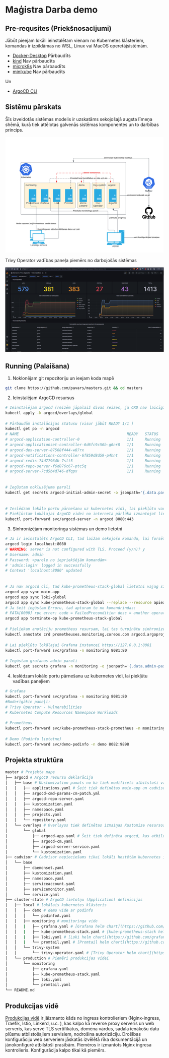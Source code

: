 # Maģistra Darba demo

## Pre-requsites (Priekšnosacījumi)

Jābūt pieejam lokāli ieinstalētam vienam no Kubernetes klāsteriem, komandas ir izpildāmas no WSL, Linux vai MacOS operetājsistēmām.

* [Docker-Desktop](https://docs.docker.com/desktop/kubernetes/) Pārbaudīts
* [kind](https://kind.sigs.k8s.io/docs/user/quick-start/#installation) Nav pārbaudīts
* [microk8s](https://microk8s.io/docs/getting-started) Nav pārbaudīts
* [minikube](https://minikube.sigs.k8s.io/docs/start/) Nav pārbaudīts

Un

* [ArgoCD CLI](https://argo-cd.readthedocs.io/en/stable/getting_started/)

## Sistēmu pārskats

Šīs izveidotās sistēmas modelis ir uzskatāms sekojošajā augsta līmeņa shēmā, kurā tiek attēlotas galvenās sistēmas komponentes un to darbības princips.

![Infrastruktūras pārskats](infra_scheme.png)

Trivy Operator vadības paneļa piemērs no darbojošās sistēmas

![Trivy Operator Dashboard](trivy-operator.png)

## Running (Palaišana)

1. Noklonējam git repozitoriju un ieejam koda mapē
```bash
git clone https://github.com/pavars/masters.git && cd masters
```

2. Ieinstalējam ArgoCD resursus
```bash
# Ieinstalējam argocd (reizēm jāpalaiž divas reizes, ja CRD nav laicīgi izveidojušies)
kubectl apply -k argocd/overlays/global

# Pārbaudām instalācijas statusu (visur jābūt READY 1/1 )
kubectl get po -n argocd
# NAME                                                READY   STATUS    RESTARTS   AGE
# argocd-application-controller-0                     1/1     Running   0          103s
# argocd-applicationset-controller-6d6fc9c56b-g6nr8   1/1     Running   0          103s
# argocd-dex-server-87568f444-w87rx                   1/1     Running   0          103s
# argocd-notifications-controller-6f859d8d59-p4hnt    1/1     Running   0          103s
# argocd-redis-74d77964b-7slt5                        1/1     Running   0          103s
# argocd-repo-server-f6d876c67-ptc5q                  1/1     Running   0          103s
# argocd-server-7cd5b4d746-dfqpx                      1/1     Running   0          103s


# Iegūstam noklusējuma paroli
kubectl get secrets argocd-initial-admin-secret -o jsonpath='{.data.password}' -n argocd | base64 -d


# Ieslēdzam lokālo portu pārnešanu uz kubernetes vidi, lai piekļūtu vadības paneļiem un monitorētu statusu
# Piekļūstam lokālajai ArgoCD videi no interneta pārlūka izmantojot lietotāju admin https://127.0.0.1:8080
kubectl port-forward svc/argocd-server -n argocd 8080:443
```

3. Sinhronizējam monitoringa sistēmas un demo lietotni

```bash
# Ja ir ieinstalēts ArgoCD CLI, tad laižam sekojošo komandu, lai forsētu resursu sinhronizāciju
argocd login localhost:8080
# WARNING: server is not configured with TLS. Proceed (y/n)? y
# Username: admin
# Password: <parole no iepriekšējām komandām>
# 'admin:login' logged in successfully
# Context 'localhost:8080' updated


# Ja nav argocd cli, tad kube-prometheus-stack-global lietotni vajag sinhronizēt no ArgoCD vadības paneļa izvēloties opciju "Replace"
argocd app sync main-app
argocd app sync loki-global
argocd app sync kube-prometheus-stack-global --replace --resource apiextensions.k8s.io:CustomResourceDefinition:prometheuses.monitoring.coreos.com
# Ja šeit iegūstam Erroru, tad apturam to no komandrindas:
# FATA[0000] rpc error: code = FailedPrecondition desc = another operation is already in progress
argocd app terminate-op kube-prometheus-stack-global

# Pieliekam anotāciju prometheus resursam, lai tas turpinātu sinhronizēties
kubectl annotate crd prometheuses.monitoring.coreos.com argocd.argoproj.io/sync-options='Replace=true'

# Lai piekļūtu lokālajai Grafana instancei https://127.0.0.1:8081
kubectl port-forward svc/grafana -n monitoring 8081:80

# Iegūstam grafanas admin paroli
kubectl get secrets grafana -n monitoring -o jsonpath='{.data.admin-password}' | base64 -d
```

4. Ieslēdzam lokālo portu pārnešanu uz kubernetes vidi, lai piekļūtu vadības paneļiem
```bash
# Grafana
kubectl port-forward svc/grafana -n monitoring 8081:80
#Noderīgākie paneļi:
# Trivy Operator - Vulnerabilities
# Kubernetes Compute Resources Namespace Workloads

# Prometheus
kubectl port-forward svc/kube-prometheus-stack-prometheus -n monitoring 8082:9090

# Demo (Podinfo lietotne)
kubectl port-forward svc/demo-podinfo -n demo 8082:9898

```

## Projekta struktūra

```bash
master # Projekta mape
├── argocd # ArgoCD resursu deklarācija
│   ├── base # Kustomization pamats no kā tiek modificēts atbilstoši vajadzībām
│   │   ├── applications.yaml # Šeit tiek definētas main-app un cadvisor, kas atbild par visu pārējo resursu sinhronizēšanu
│   │   ├── argocd-cmd-params-cm-patch.yml
│   │   ├── argocd-repo-server.yaml
│   │   ├── kustomization.yaml
│   │   ├── namespace.yaml
│   │   ├── projects.yaml
│   │   └── repository.yaml
│   └── overlays # Overlayos tiek definētas izmaiņas Kustomize resursos, šajā gadījumā global definīcija
│       └── global
│           ├── argocd-app.yaml # Šeit tiek definēta argocd, kas atbild par argocd resursu sinhronizēšanu
│           ├── argocd-cm.yaml
│           ├── argocd-server-service.yaml
│           └── kustomization.yaml
├── cadvisor # Cadvisor nepieciešams tikai lokāli hostētām kubernetes instancēm, jo citādi netiek pareizi izvadīas metrikas
│   └── base
│       ├── daemonset.yaml
│       ├── kustomization.yaml
│       ├── namespace.yaml
│       ├── serviceaccount.yaml
│       ├── servicemonitor.yaml
│       └── service.yaml
├── cluster-state # ArgoCD lietotņu (Application) definīcijas
│   ├── local # lokālais kubernetes klāsteris
│   │   ├── demo # demo vide ar podinfo
│   │   │   └── podinfoA.yaml
│   │   ├── monitoring # monitoringa vide
│   │   |   ├── grafana.yaml # [Grafana helm chart](https://github.com/grafana/helm-charts/tree/main/charts/grafana)
│   │   |   ├── kube-prometheus-stack.yaml # [kube-prometheus-stack helm chart](https://github.com/prometheus-community/helm-charts/tree/main/charts/kube-prometheus-stack)
│   │   |   ├── loki.yaml # [Loki helm chart](https://github.com/grafana/loki/tree/main/production/helm/loki)
│   │   |   └── promtail.yaml # [Promtail helm chart](https://github.com/grafana/helm-charts/tree/main/charts/promtail)
│   │   └── trivy-system
│   │       └── trivy-operator.yaml # [Trivy Operator helm chart](https://github.com/aquasecurity/trivy-operator/tree/main/deploy/helm)
│   └── production # Piemēri produkcijas videi
│       └── monitoring
│           ├── grafana.yaml
│           ├── kube-prometheus-stack.yaml
│           ├── loki.yaml
│           └── promtail.yaml
└── README.md
```

## Produkcijas vidē

[Produkcijas vidē](cluster-state/production/) ir jāizmanto kāds no ingress kontrolieriem (Nginx-ingress, Traefik, Istio, Linkerd, u.c. ), kas kalpo kā reverse proxy serveris un web serveris, kas servē TLS sertifikātus, domēna vārdus, sadala ienākošu datu plūsmu atbilstošajiem servisiem, nodrošina autorizāciju. Drošības konfigurāciju web serveriem jāskatās izvēlētā rīka dokumentācijā un jānokonfigurē atbilstoši prasībām. Piemēros ir izmantots Nginx ingresa kontrolieris. Konfigurācija kalpo tikai kā piemērs.
